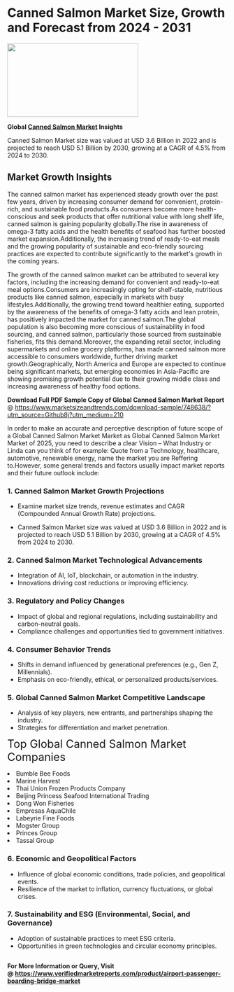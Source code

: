 <H1>Canned Salmon Market Size, Growth and Forecast from 2024 - 2031</H1><img class="aligncenter size-medium wp-image-584254" src="https://thirdeyenews.in/wp-content/uploads/2024/09/Global-Market-Research-300x168.jpeg" alt="" width="300" height="168" /><p><strong>Global&nbsp;<a href="https://www.marketsizeandtrends.com/download-sample/748638/?utm_source=Github8j?utm_medium=210">Canned Salmon Market</a> Insights</strong></p><p>Canned Salmon Market size was valued at USD 3.6 Billion in 2022 and is projected to reach USD 5.1 Billion by 2030, growing at a CAGR of 4.5% from 2024 to 2030.</p><p><h2>Market Growth Insights</h2> <p>The canned salmon market has experienced steady growth over the past few years, driven by increasing consumer demand for convenient, protein-rich, and sustainable food products.As consumers become more health-conscious and seek products that offer nutritional value with long shelf life, canned salmon is gaining popularity globally.The rise in awareness of omega-3 fatty acids and the health benefits of seafood has further boosted market expansion.Additionally, the increasing trend of ready-to-eat meals and the growing popularity of sustainable and eco-friendly sourcing practices are expected to contribute significantly to the market's growth in the coming years.</p> <p>The growth of the canned salmon market can be attributed to several key factors, including the increasing demand for convenient and ready-to-eat meal options.Consumers are increasingly opting for shelf-stable, nutritious products like canned salmon, especially in markets with busy lifestyles.Additionally, the growing trend toward healthier eating, supported by the awareness of the benefits of omega-3 fatty acids and lean protein, has positively impacted the market for canned salmon.The global population is also becoming more conscious of sustainability in food sourcing, and canned salmon, particularly those sourced from sustainable fisheries, fits this demand.Moreover, the expanding retail sector, including supermarkets and online grocery platforms, has made canned salmon more accessible to consumers worldwide, further driving market growth.Geographically, North America and Europe are expected to continue being significant markets, but emerging economies in Asia-Pacific are showing promising growth potential due to their growing middle class and increasing awareness of healthy food options.</p> <p><span class=""><strong>Download Full PDF Sample Copy of Global Canned Salmon Market Report</strong> @ <a href="https://www.marketsizeandtrends.com/download-sample/748638/?utm_source=Github8j?utm_medium=210" target="_blank">https://www.marketsizeandtrends.com/download-sample/748638/?utm_source=Github8j?utm_medium=210</a></span></p><p>In order to make an accurate and perceptive description of future scope of a Global&nbsp;Canned Salmon Market Market as Global&nbsp;Canned Salmon Market Market of 2025, you need to describe a clear Vision &ndash; What Industry or Linda can you think of for example: Quote from a Technology, healthcare, automotive, renewable energy, name the market you are Reffering to.However, some general trends and factors usually impact market reports and their future outlook include:</p><h3>1.&nbsp;<strong>Canned Salmon Market Growth Projections</strong></h3><ul><li>Examine market size trends, revenue estimates and CAGR (Compounded Annual Growth Rate) projections.</li><li><p>Canned Salmon Market size was valued at USD 3.6 Billion in 2022 and is projected to reach USD 5.1 Billion by 2030, growing at a CAGR of 4.5% from 2024 to 2030.</p></li></ul><h3>2.&nbsp;<strong>Canned Salmon Market Technological Advancements</strong></h3><ul><li>Integration of AI, IoT, blockchain, or automation in the industry.</li><li>Innovations driving cost reductions or improving efficiency.</li></ul><h3>3.&nbsp;<strong>Regulatory and Policy Changes</strong></h3><ul><li>Impact of global and regional regulations, including sustainability and carbon-neutral goals.</li><li>Compliance challenges and opportunities tied to government initiatives.</li></ul><h3>4.&nbsp;<strong>Consumer Behavior Trends</strong></h3><ul><li>Shifts in demand influenced by generational preferences (e.g., Gen Z, Millennials).</li><li>Emphasis on eco-friendly, ethical, or personalized products/services.</li></ul><h3>5.&nbsp;<strong>Global Canned Salmon Market Competitive Landscape</strong></h3><ul><li>Analysis of key players, new entrants, and partnerships shaping the industry.</li><li>Strategies for differentiation and market penetration.</li></ul><p data-pm-slice="1 1 []"><span style="color: inherit; font-family: inherit; font-size: 25px;">Top Global Canned Salmon Market Companies</span></p><div class="" data-test-id=""><p><li>Bumble Bee Foods</li><li> Marine Harvest</li><li> Thai Union Frozen Products Company</li><li> Beijing Princess Seafood International Trading</li><li> Dong Won Fisheries</li><li> Empresas AquaChile</li><li> Labeyrie Fine Foods</li><li> Mogster Group</li><li> Princes Group</li><li> Tassal Group</li></p></div><h3>6.&nbsp;<strong>Economic and Geopolitical Factors</strong></h3><ul><li>Influence of global economic conditions, trade policies, and geopolitical events.</li><li>Resilience of the market to inflation, currency fluctuations, or global crises.</li></ul><h3>7.&nbsp;<strong>Sustainability and ESG (Environmental, Social, and Governance)</strong></h3><ul><li>Adoption of sustainable practices to meet ESG criteria.</li><li>Opportunities in green technologies and circular economy principles.</li></ul><h2><strong style="font-size: 14px;">For More Information or Query, Visit @&nbsp;</strong><a style="background-color: #ffffff; font-size: 14px;" href="https://www.marketsizeandtrends.com/report/canned-salmon-market/" target="_blank">https://www.verifiedmarketreports.com/product/airport-passenger-boarding-bridge-market</a></h2>